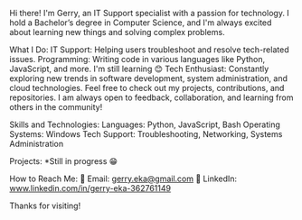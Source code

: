 Hi there! I'm Gerry, an IT Support specialist with a passion for technology. I hold a Bachelor’s degree in Computer Science, and I'm always excited about learning new things and solving complex problems.

What I Do:
IT Support: Helping users troubleshoot and resolve tech-related issues.
Programming: Writing code in various languages like Python, JavaScript, and more. I'm still learning 😊
Tech Enthusiast: Constantly exploring new trends in software development, system administration, and cloud technologies.
Feel free to check out my projects, contributions, and repositories. I am always open to feedback, collaboration, and learning from others in the community!

Skills and Technologies:
Languages: Python, JavaScript, Bash
Operating Systems: Windows
Tech Support: Troubleshooting, Networking, Systems Administration

Projects:
*Still in progress 😁

How to Reach Me:
📧 Email: gerry.eka@gmail.com
💼 LinkedIn: www.linkedin.com/in/gerry-eka-362761149

Thanks for visiting!

